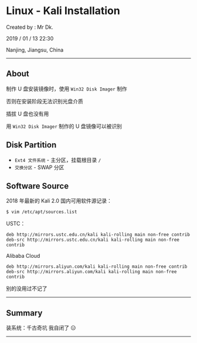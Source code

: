 # Linux - Kali Installation

Created by : Mr Dk.

2019 / 01 / 13 22:30

Nanjing, Jiangsu, China

---

## About

制作 U 盘安装镜像时，使用 `Win32 Disk Imager` 制作

否则在安装阶段无法识别光盘介质

插拔 U 盘也没有用

用 `Win32 Disk Imager` 制作的 U 盘镜像可以被识别

## Disk Partition

* `Ext4 文件系统` - 主分区，挂载根目录 `/`
* `交换分区` - SWAP 分区

## Software Source

2018 年最新的 Kali 2.0 国内可用软件源记录：

```console
$ vim /etc/apt/sources.list
```

USTC：

```
deb http://mirrors.ustc.edu.cn/kali kali-rolling main non-free contrib
deb-src http://mirrors.ustc.edu.cn/kali kali-rolling main non-free contrib
```

Alibaba Cloud

```
deb http://mirrors.aliyun.com/kali kali-rolling main non-free contrib
deb-src http://mirrors.aliyun.com/kali kali-rolling main non-free contrib
```

别的没用过不记了

---

## Summary

装系统：千古奇坑 我自闭了 😑

---

